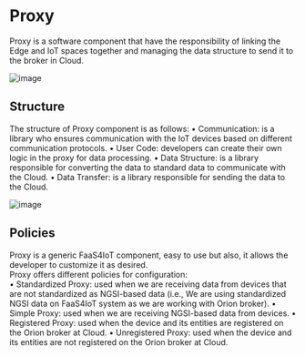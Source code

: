# Proxy

Proxy is a software component that have the responsibility of linking the Edge and IoT spaces together and managing the data structure to send it to the broker in Cloud.


![image](https://user-images.githubusercontent.com/47181226/133210155-e70d877c-3a94-4f43-9084-f4f5ec7bf355.png)


## Structure
The structure of Proxy component is as follows: 
  •	Communication: is a library who ensures communication with the IoT devices based on different communication protocols. 
  •	User Code: developers can create their own logic in the proxy for data processing. 
  •	Data Structure: is a library responsible for converting the data to standard data to communicate with the Cloud. 
  •	Data Transfer: is a library responsible for sending the data to the Cloud. 
  
 ![image](https://user-images.githubusercontent.com/47181226/133210017-e5925563-66b1-4c4e-aa14-8eab1570bcd1.png)
 
## Policies 
Proxy is a generic FaaS4IoT component, easy to use but also, it allows the developer to customize it as desired.  
Proxy offers different policies for configuration:  
  •	Standardized Proxy: used when we are receiving data from devices that are not standardized as NGSI-based data (i.e., We are using standardized NGSI data on FaaS4IoT system as we are working with Orion broker). 
  •	Simple Proxy: used when we are receiving NGSI-based data from devices. 
  •	Registered Proxy: used when the device and its entities are registered on the Orion broker at Cloud. 
  •	Unregistered Proxy: used when the device and its entities are not registered on the Orion broker at Cloud. 

